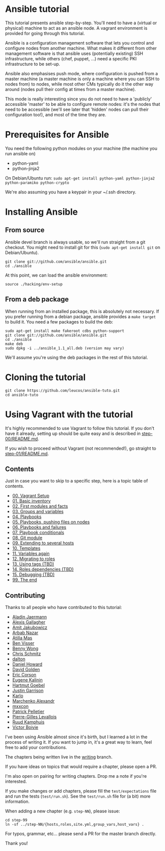 Ansible tutorial
================

This tutorial presents ansible step-by-step. You'll need to have a (virtual or
physical) machine to act as an ansible node. A vagrant environment is provided for 
going through this tutorial.

Ansible is a configuration management software that lets you control and
configure nodes from  another machine. What makes it different from other
management software is that ansible  uses (potentially existing) SSH
infrastructure, while others (chef, puppet, ...) need a specific PKI
infrastructure to be set-up.

Ansible also emphasises push mode, where configuration is pushed from a master
machine (a master machine is only a machine where you can SSH to nodes from) to
nodes, while most other CMs typically do it the other way around (nodes pull
their config at times from a master machine).

This mode is really interesting since you do not need to have a 'publicly'
accessible 'master' to be able to configure remote nodes: it's the nodes
that need to be accessible (we'll see later that 'hidden' nodes can pull their
configuration too!), and most of the time they are.

# Prerequisites for Ansible

You need the following python modules on your machine (the machine you run ansible 
on) 
- python-yaml
- python-jinja2

On Debian/Ubuntu run:
``sudo apt-get install python-yaml python-jinja2 python-paramiko python-crypto``

We're also assuming you have a keypair in your ~/.ssh directory.

# Installing Ansible

## From source

Ansible devel branch is always usable, so we'll run straight from a git checkout.
You might need to install git for this (`sudo apt-get install git` on Debian/Ubuntu).

    git clone git://github.com/ansible/ansible.git
    cd ./ansible

At this point, we can load the ansible environment:

    source ./hacking/env-setup

## From a deb package

When running from an installed package, this is absolutely not necessary. If
you prefer running from a debian package, ansible provides a `make target` to
build it. You need a few packages to build the deb:

    sudo apt-get install make fakeroot cdbs python-support
    git clone git://github.com/ansible/ansible.git
    cd ./ansible
    make deb
    sudo dpkg -i ../ansible_1.1_all.deb (version may vary)

We'll assume you're using the deb packages in the rest of this tutorial.

# Cloning the tutorial

    git clone https://github.com/leucos/ansible-tuto.git
    cd ansible-tuto

# Using Vagrant with the tutorial

It's highly recommended to use Vagrant to follow this tutorial. If you don't have 
it already, setting up should be quite easy and is described in [step-00/README.md](https://github.com/leucos/ansible-tuto/tree/master/step-00/README.md).

If you wish to proceed without Vagrant (not recommended!), go straight to
[step-01/README.md](https://github.com/leucos/ansible-tuto/tree/master/step-01).

## Contents

Just in case you want to skip to a specific step, here is a topic table of contents.

- [00. Vagrant Setup](https://github.com/leucos/ansible-tuto/tree/master/step-00)
- [01. Basic inventory](https://github.com/leucos/ansible-tuto/tree/master/step-01)
- [02. First modules and facts](https://github.com/leucos/ansible-tuto/tree/master/step-02)
- [03. Groups and variables](https://github.com/leucos/ansible-tuto/tree/master/step-03)
- [04. Playbooks](https://github.com/leucos/ansible-tuto/tree/master/step-04)
- [05. Playbooks, pushing files on nodes](https://github.com/leucos/ansible-tuto/tree/master/step-05)
- [06. Playbooks and failures](https://github.com/leucos/ansible-tuto/tree/master/step-06)
- [07. Playbook conditionals](https://github.com/leucos/ansible-tuto/tree/master/step-07)
- [08. Git module](https://github.com/leucos/ansible-tuto/tree/master/step-08)
- [09. Extending to several hosts](https://github.com/leucos/ansible-tuto/tree/master/step-09)
- [10. Templates](https://github.com/leucos/ansible-tuto/tree/master/step-10)
- [11. Variables again](https://github.com/leucos/ansible-tuto/tree/master/step-11)
- [12. Migrating to roles](https://github.com/leucos/ansible-tuto/tree/master/step-12)
- [13. Using tags (TBD)](https://github.com/leucos/ansible-tuto/tree/master/step-13)
- [14. Roles dependencies (TBD)](https://github.com/leucos/ansible-tuto/tree/master/step-14)
- [15. Debugging (TBD)](https://github.com/leucos/ansible-tuto/tree/master/step-15)
- [99. The end](https://github.com/leucos/ansible-tuto/tree/master/step-99)

## Contributing

Thanks to all people who have contributed to this tutorial:

* [Aladin Jaermann](http://github.com/oxyrox)
* [Alexis Gallagher](https://github.com/algal)
* [Amit Jakubowicz](https://github.com/amitit)
* [Arbab Nazar](https://github.com/arbabnazar)
* [Atilla Mas](https://github.com/atillamas)
* [Ben Visser](https://github.com/Tanq)
* [Benny Wong](https://github.com/bdotdub)
* [Chris Schmitz](https://github.com/ccschmitz)
* [dalton](https://github.com/dalton)
* [Daniel Howard](https://github.com/dannyman)
* [David Golden](https://github.com/dagolden)
* [Eric Corson](https://github.com/frodopwns)
* [Eugene Kalinin](https://github.com/ekalinin)
* [Hartmut Goebel](https://github.com/htgoebel)
* [Justin Garrison](https://github.com/rothgar)
* [Karlo](https://github.com/karlo57)
* [Marchenko Alexandr](https://github.com/mac2000)
* [mxxcon](https://github.com/mxxcon)
* [Patrick Pelletier](https://github.com/skinp)
* [Pierre-Gilles Levallois](https://github.com/Pilooz)
* [Ruud Kamphuis](https://github.com/ruudk)
* [Victor Boivie](https://github.com/boivie)

I've been using Ansible almost since it's birth, but I learned a lot in
the process of writing it. If you want to jump in, it's a great way to
learn, feel free to add your contributions.

The chapters being written live in the
[writing](https://github.com/leucos/ansible-tuto/tree/writing) branch.

If you have ideas on topics that would require a chapter, please open a
PR.

I'm also open on pairing for writing chapters. Drop me a note if you're
interested.

If you make changes or add chapters, please fill the `test/expectations`
file and run the tests (`test/run.sh`).
See the `test/run.sh` file for (a bit) more information.

When adding a new chapter (e.g. `step-NN`), please issue:

    cd step-99
    ln -sf ../step-NN/{hosts,roles,site.yml,group_vars,host_vars} .

For typos, grammar, etc... please send a PR for the master branch
directly.

Thank you!

